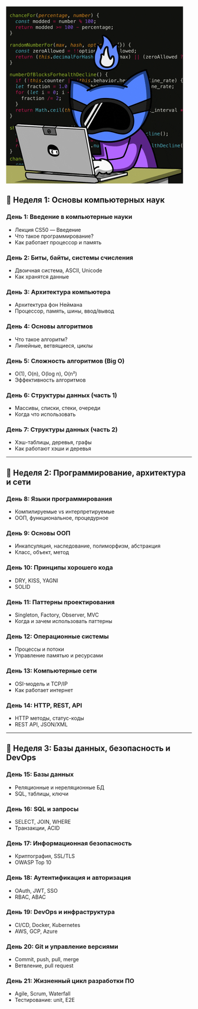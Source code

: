 ![learn yes coder](giphy.gif) 
## 📅 Неделя 1: Основы компьютерных наук
### День 1: Введение в компьютерные науки
- Лекция CS50 — Введение
- Что такое программирование?
- Как работает процессор и память

### День 2: Биты, байты, системы счисления
- Двоичная система, ASCII, Unicode
- Как хранятся данные

### День 3: Архитектура компьютера
- Архитектура фон Неймана
- Процессор, память, шины, ввод/вывод

### День 4: Основы алгоритмов
- Что такое алгоритм?
- Линейные, ветвящиеся, циклы

### День 5: Сложность алгоритмов (Big O)
- O(1), O(n), O(log n), O(n²)
- Эффективность алгоритмов

### День 6: Структуры данных (часть 1)
- Массивы, списки, стеки, очереди
- Когда что использовать

### День 7: Структуры данных (часть 2)
- Хэш-таблицы, деревья, графы
- Как работают хэши и деревья

---

## 📅 Неделя 2: Программирование, архитектура и сети

### День 8: Языки программирования
- Компилируемые vs интерпретируемые
- ООП, функциональное, процедурное

### День 9: Основы ООП
- Инкапсуляция, наследование, полиморфизм, абстракция
- Класс, объект, метод

### День 10: Принципы хорошего кода
- DRY, KISS, YAGNI
- SOLID

### День 11: Паттерны проектирования
- Singleton, Factory, Observer, MVC
- Когда и зачем использовать паттерны

### День 12: Операционные системы
- Процессы и потоки
- Управление памятью и ресурсами

### День 13: Компьютерные сети
- OSI-модель и TCP/IP
- Как работает интернет

### День 14: HTTP, REST, API
- HTTP методы, статус-коды
- REST API, JSON/XML

---

## 📅 Неделя 3: Базы данных, безопасность и DevOps

### День 15: Базы данных
- Реляционные и нереляционные БД
- SQL, таблицы, ключи

### День 16: SQL и запросы
- SELECT, JOIN, WHERE
- Транзакции, ACID

### День 17: Информационная безопасность
- Криптография, SSL/TLS
- OWASP Top 10

### День 18: Аутентификация и авторизация
- OAuth, JWT, SSO
- RBAC, ABAC

### День 19: DevOps и инфраструктура
- CI/CD, Docker, Kubernetes
- AWS, GCP, Azure

### День 20: Git и управление версиями
- Commit, push, pull, merge
- Ветвление, pull request

### День 21: Жизненный цикл разработки ПО
- Agile, Scrum, Waterfall
- Тестирование: unit, E2E
